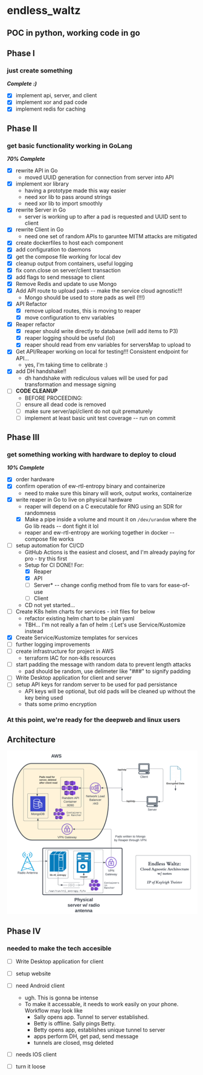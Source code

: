 # endless_waltz

POC in python, working code in go
----------------------------------

## Phase I
### just create something
***Complete :)***
- [x] implement api, server, and client
- [x] implement xor and pad code
- [x] implement redis for caching

## Phase II
### get basic functionality working in GoLang
***70% Complete***
- [x] rewrite API in Go
   - moved UUID generation for connection from server into API
- [x] implement xor library
   - having a prototype made this way easier
   - need xor lib to pass around strings
   - need xor lib to import smoothly
- [x] rewrite Server in Go
   - server is working up to after a pad is requested and UUID sent to client
- [x] rewrite Client in Go
   - need one set of random APIs to garuntee MITM attacks are mitigated
- [x] create dockerfiles to host each component
- [x] add configuration to daemons 
- [x] get the compose file working for local dev
- [x] cleanup output from containers, useful logging
- [x] fix conn.close on server/client transaction
- [x] add flags to send message to client
- [x] Remove Redis and update to use Mongo
- [x] Add API route to upload pads -- make the service cloud agnostic!!!
   - Mongo should be used to store pads as well (!!!)
- [x] API Refactor
   - [x] remove upload routes, this is moving to reaper
   - [x] move configuration to env variables 
- [x] Reaper refactor
   - [x] reaper should write directly to database (will add items to P3)
   - [x] reaper logging should be useful (lol)
   - [x] reaper should read from env variables for serversMap to upload to
- [x] Get API/Reaper working on local for testing!!! Consistent endpoint for API...   
   - yes, I'm taking time to celibrate :) 
- [x] add DH handshake!!
   - dh handshake with rediculous values will be used for pad transformation and message signing
- [ ] **CODE CLEANUP** 
   - BEFORE PROCEEDING:
   - [ ] ensure all dead code is removed
   - [ ] make sure server/api/client do not quit prematurely
   - [ ] implement at least basic unit test coverage -- run on commit

## Phase III
### get something working with hardware to deploy to cloud
***10% Complete***
- [x] order hardware
- [x] confirm operation of ew-rtl-entropy binary and containerize
   - need to make sure this binary will work, output works, containerize
- [x] write reaper in Go to live on physical hardware
   - reaper will depend on a C executable for RNG using an SDR for randomness
   - [x] Make a pipe inside a volume and mount it on `/dev/urandom` where the Go lib reads -- dont fight it lol
   - reaper and ew-rtl-entropy are working together in docker -- compose file works
- [ ] setup automation for CI/CD
   - GitHub Actions is the easiest and closest, and I'm already paying for pro - try this first
   - Setup for CI DONE! For:
     - [x] Reaper
     - [x] API
     - [ ] Server* -- change config method from file to vars for ease-of-use
     - [ ] Client
   - CD not yet started...
- [ ] Create K8s helm charts for services - init files for below
   - refactor existing helm chart to be plain yaml
   - TBH... I'm not really a fan of helm :( Let's use Service/Kustomize instead
- [x] Create Service/Kustomize templates for services   
- [ ] further logging improvements
- [ ] create infrastructure for project in AWS
   - terraform IAC for non-k8s resources
- [ ] start padding the message with random data to prevent length attacks
   - pad should be random, use delimeter like "###" to signify padding
- [ ] Write Desktop application for client and server
- [ ] setup API keys for random server to be used for pad persistance
   - API keys will be optional, but old pads will be cleaned up without the key being used
   - thats some primo encryption


### At this point, we're ready for the deepweb and linux users

## Architecture
![alt text](./EndlessWaltz.png)


## Phase IV
### needed to make the tech accesible
- [ ] Write Desktop application for client
- [ ] setup website
- [ ] need Android client
   - ugh. This is gonna be intense
   - To make it accessable, it needs to work easily on your phone. Workflow may look like
     - Sally opens app. Tunnel to server established.
     - Betty is offline. Sally pings Betty.
     - Betty opens app, establishes unique tunnel to server
     - apps perform DH, get pad, send message
     - tunnels are closed, msg deleted
- [ ] needs IOS client
- [ ] turn it loose

